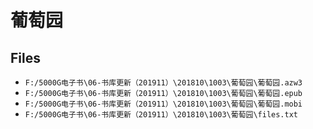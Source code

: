# 葡萄园

## Files

- `F:/5000G电子书\06-书库更新（201911）\201810\1003\葡萄园\葡萄园.azw3`
- `F:/5000G电子书\06-书库更新（201911）\201810\1003\葡萄园\葡萄园.epub`
- `F:/5000G电子书\06-书库更新（201911）\201810\1003\葡萄园\葡萄园.mobi`
- `F:/5000G电子书\06-书库更新（201911）\201810\1003\葡萄园\files.txt`
